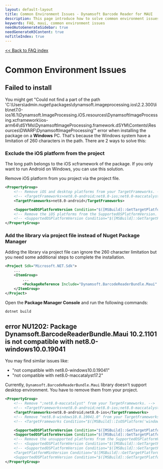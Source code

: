 ```yaml
---
layout: default-layout
title: Common Environment Issues - Dynamsoft Barcode Reader for MAUI
description: This page introduce how to solve common environment issues when using Dynamsoft Barcode Reader MAUI SDK.
keywords: FAQ, maui, common environment issues
needAutoGenerateSidebar: true
needGenerateH3Content: true
noTitleIndex: true
---
```


[<< Back to FAQ index](../index.md#cross-platform)

# Common Environment Issues

## Failed to install

You might get "Could not find a part of the path 'C:\Users\admin\.nuget\packages\dynamsoft.imageprocessing.ios\2.2.300\lib\net7.0-ios16.1\Dynamsoft.ImageProcessing.iOS.resources\DynamsoftImageProcessing.xcframework\ios-arm64\dSYMs\DynamsoftImageProcessing.framework.dSYM\Contents\Resources\DWARF\DynamsoftImageProcessing'" error when installing the package on a **Windows** PC. That's because the Windows system have a limitation of 260 characters in the path. There are 2 ways to solve this:

### Exclude the iOS platform from the project

The long path belongs to the iOS xcframework of the package. If you only want to run Android on Windows, you can use this solution.

Remove iOS platform from you project via the project file.

```xml
<PropertyGroup>
    <!-- Remove iOS and desktop platforms from your TargetFrameworks. -->
    <!-- <TargetFrameworks>net8.0-android;net8.0-ios;net8.0-maccatalyst</TargetFrameworks> -->
    <TargetFrameworks>net8.0-android</TargetFrameworks>

    <SupportedOSPlatformVersion Condition="$([MSBuild]::GetTargetPlatformIdentifier('$(TargetFramework)')) == 'android'">21.0</SupportedOSPlatformVersion>
    <!-- Remove the iOS platforms from the SupportedOSPlatformVersion. -->
    <!-- <SupportedOSPlatformVersion Condition="$([MSBuild]::GetTargetPlatformIdentifier('$(TargetFramework)')) == 'ios'">11.0</SupportedOSPlatformVersion> -->
</PropertyGroup>
```

### Add the library via project file instead of **Nuget Package Manager**

Adding the library via project file can ignore the 260 character limitation but you need some additional steps to complete the installation.

```xml
<Project Sdk="Microsoft.NET.Sdk">
    ...
    <ItemGroup>
        ...
        <PackageReference Include="Dynamsoft.BarcodeReaderBundle.Maui" Version="10.2.1101" />
    </ItemGroup>
</Project>
```

Open the **Package Manager Console** and run the following commands:

```bash
dotnet build
```

## error NU1202: Package Dynamsoft.BarcodeReaderBundle.Maui 10.2.1101 is not compatible with net8.0-windows10.0.19041

You may find similar issues like:

- "not compatible with net8.0-windows10.0.19041"
- "not compatible with net8.0-maccatalyst17.2"

Currently, `Dynamsoft.BarcodeReaderBundle.Maui` library doesn't support desktop environment. You have to remove them from your project.

```xml
<PropertyGroup>
    <!-- Remove ";net8.0-maccatalyst" from your TargetFrameworks. -->
    <!-- <TargetFrameworks>net8.0-android;net8.0-ios;net8.0-maccatalyst</TargetFrameworks> -->
    <TargetFrameworks>net8.0-android;net8.0-ios</TargetFrameworks>
    <!-- Remove "net8.0-windows10.0.19041.0" from your TargetFrameworks. -->
    <!-- <TargetFrameworks Condition="$([MSBuild]::IsOSPlatform('windows'))">$(TargetFrameworks);net8.0-windows10.0.19041.0</TargetFrameworks> -->

    <SupportedOSPlatformVersion Condition="$([MSBuild]::GetTargetPlatformIdentifier('$(TargetFramework)')) == 'ios'">11.0</SupportedOSPlatformVersion>
    <SupportedOSPlatformVersion Condition="$([MSBuild]::GetTargetPlatformIdentifier('$(TargetFramework)')) == 'android'">21.0</SupportedOSPlatformVersion>
    <!-- Remove the unsupported platforms from the SupportedOSPlatformVersion. -->
    <!-- <SupportedOSPlatformVersion Condition="$([MSBuild]::GetTargetPlatformIdentifier('$(TargetFramework)')) == 'maccatalyst'">13.1</SupportedOSPlatformVersion> -->
    <!-- <SupportedOSPlatformVersion Condition="$([MSBuild]::GetTargetPlatformIdentifier('$(TargetFramework)')) == 'windows'">10.0.17763.0</SupportedOSPlatformVersion>
    <TargetPlatformMinVersion Condition="$([MSBuild]::GetTargetPlatformIdentifier('$(TargetFramework)')) == 'windows'">10.0.17763.0</TargetPlatformMinVersion>
    <SupportedOSPlatformVersion Condition="$([MSBuild]::GetTargetPlatformIdentifier('$(TargetFramework)')) == 'tizen'">6.5</SupportedOSPlatformVersion> -->
</PropertyGroup>
```
